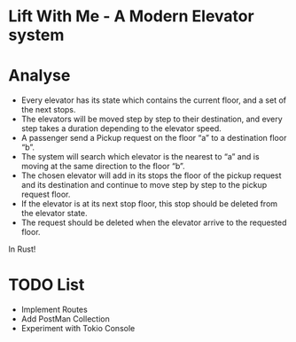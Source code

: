 # Lift With Me - A Modern Elevator system

# Analyse

- Every elevator has its state which contains the current floor, and a set of the next stops.
- The elevators will be moved step by step to their destination, and every step takes a duration depending to the elevator speed.
- A passenger send a Pickup request on the floor “a” to a destination floor “b”.
- The system will search which elevator is the nearest to “a” and is moving at the same direction to the floor “b”.
- The chosen elevator will add in its stops the floor of the pickup request and its destination and continue to move step by step to the pickup request floor.
- If the elevator is at its next stop floor, this stop should be deleted from the elevator state.
- The request should be deleted when the elevator arrive to the requested floor.

In Rust!

# TODO List

- Implement Routes
- Add PostMan Collection
- Experiment with Tokio Console
